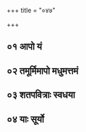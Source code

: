 +++
title = "०४७"

+++

<div class="js_include " url="/vedAH/Rk/shAkalam/saMhitA/jamison_brereton/07/047/_index.md"  newLevelForH1="3" title="Jamison & Brereton" newLevelForH1="3" > </div>
<div class="js_include collapsed" url="/vedAH/Rk/shAkalam/saMhitA/jamison_brereton_notes/07/047/_index.md"  newLevelForH1="3" title="Jamison & Brereton Note" newLevelForH1="3" > </div>

## ०१ आपो यं
<div class="js_include " url="/vedAH/Rk/shAkalam/saMhitA/vishvAsa-prastutiH/07/047/01_Apo_yaM.md"  newLevelForH1="3" title="विश्वास-प्रस्तुतिः" newLevelForH1="3" > </div>
<div class="js_include collapsed" url="/vedAH/Rk/shAkalam/saMhitA/mUlam/07/047/01_Apo_yaM.md"  newLevelForH1="3" title="मूलम्" newLevelForH1="3" > </div>
<div class="js_include collapsed" url="/vedAH/Rk/shAkalam/saMhitA/thomson_solcum/07/047/01_Apo_yaM.md"  newLevelForH1="3" title="Thomson Solcum restoration" newLevelForH1="3" > </div>
<div class="js_include collapsed" url="/vedAH/Rk/shAkalam/saMhitA/pada-pAThaH/07/047/01_Apo_yaM.md"  newLevelForH1="3" title="पद-पाठः" newLevelForH1="3" > </div>
<div class="js_include collapsed" url="/vedAH/Rk/shAkalam/saMhitA/anukramaNikA/07/047/01_Apo_yaM.md"  newLevelForH1="3" title="अनुक्रमणिका" newLevelForH1="3" fieldNames="devataa,RShiH,ChandaH"> </div>
<div class="js_include collapsed" url="/vedAH/Rk/shAkalam/saMhitA/sAyaNa-bhAShyam/07/047/01_Apo_yaM.md"  newLevelForH1="3" title="सायण-भाष्यम्" newLevelForH1="3" > </div>
<div class="js_include collapsed" url="/vedAH/Rk/shAkalam/saMhitA/jamison_brereton/07/047/01_Apo_yaM.md"  newLevelForH1="3" title="Jamison & Brereton" newLevelForH1="3" > </div>
<div class="js_include collapsed" url="/vedAH/Rk/shAkalam/saMhitA/jamison_brereton_notes/07/047/01_Apo_yaM.md"  newLevelForH1="3" title="Jamison & Brereton Note" newLevelForH1="3" > </div>

## ०२ तमूर्मिमापो मधुमत्तमं
<div class="js_include " url="/vedAH/Rk/shAkalam/saMhitA/vishvAsa-prastutiH/07/047/02_tamUrmimApo_madhumattamaM.md"  newLevelForH1="3" title="विश्वास-प्रस्तुतिः" newLevelForH1="3" > </div>
<div class="js_include collapsed" url="/vedAH/Rk/shAkalam/saMhitA/mUlam/07/047/02_tamUrmimApo_madhumattamaM.md"  newLevelForH1="3" title="मूलम्" newLevelForH1="3" > </div>
<div class="js_include collapsed" url="/vedAH/Rk/shAkalam/saMhitA/thomson_solcum/07/047/02_tamUrmimApo_madhumattamaM.md"  newLevelForH1="3" title="Thomson Solcum restoration" newLevelForH1="3" > </div>
<div class="js_include collapsed" url="/vedAH/Rk/shAkalam/saMhitA/pada-pAThaH/07/047/02_tamUrmimApo_madhumattamaM.md"  newLevelForH1="3" title="पद-पाठः" newLevelForH1="3" > </div>
<div class="js_include collapsed" url="/vedAH/Rk/shAkalam/saMhitA/anukramaNikA/07/047/02_tamUrmimApo_madhumattamaM.md"  newLevelForH1="3" title="अनुक्रमणिका" newLevelForH1="3" fieldNames="devataa,RShiH,ChandaH"> </div>
<div class="js_include collapsed" url="/vedAH/Rk/shAkalam/saMhitA/sAyaNa-bhAShyam/07/047/02_tamUrmimApo_madhumattamaM.md"  newLevelForH1="3" title="सायण-भाष्यम्" newLevelForH1="3" > </div>
<div class="js_include collapsed" url="/vedAH/Rk/shAkalam/saMhitA/jamison_brereton/07/047/02_tamUrmimApo_madhumattamaM.md"  newLevelForH1="3" title="Jamison & Brereton" newLevelForH1="3" > </div>
<div class="js_include collapsed" url="/vedAH/Rk/shAkalam/saMhitA/jamison_brereton_notes/07/047/02_tamUrmimApo_madhumattamaM.md"  newLevelForH1="3" title="Jamison & Brereton Note" newLevelForH1="3" > </div>

## ०३ शतपवित्राः स्वधया
<div class="js_include " url="/vedAH/Rk/shAkalam/saMhitA/vishvAsa-prastutiH/07/047/03_shatapavitrAH_svadhayA.md"  newLevelForH1="3" title="विश्वास-प्रस्तुतिः" newLevelForH1="3" > </div>
<div class="js_include collapsed" url="/vedAH/Rk/shAkalam/saMhitA/mUlam/07/047/03_shatapavitrAH_svadhayA.md"  newLevelForH1="3" title="मूलम्" newLevelForH1="3" > </div>
<div class="js_include collapsed" url="/vedAH/Rk/shAkalam/saMhitA/thomson_solcum/07/047/03_shatapavitrAH_svadhayA.md"  newLevelForH1="3" title="Thomson Solcum restoration" newLevelForH1="3" > </div>
<div class="js_include collapsed" url="/vedAH/Rk/shAkalam/saMhitA/pada-pAThaH/07/047/03_shatapavitrAH_svadhayA.md"  newLevelForH1="3" title="पद-पाठः" newLevelForH1="3" > </div>
<div class="js_include collapsed" url="/vedAH/Rk/shAkalam/saMhitA/anukramaNikA/07/047/03_shatapavitrAH_svadhayA.md"  newLevelForH1="3" title="अनुक्रमणिका" newLevelForH1="3" fieldNames="devataa,RShiH,ChandaH"> </div>
<div class="js_include collapsed" url="/vedAH/Rk/shAkalam/saMhitA/sAyaNa-bhAShyam/07/047/03_shatapavitrAH_svadhayA.md"  newLevelForH1="3" title="सायण-भाष्यम्" newLevelForH1="3" > </div>
<div class="js_include collapsed" url="/vedAH/Rk/shAkalam/saMhitA/jamison_brereton/07/047/03_shatapavitrAH_svadhayA.md"  newLevelForH1="3" title="Jamison & Brereton" newLevelForH1="3" > </div>
<div class="js_include collapsed" url="/vedAH/Rk/shAkalam/saMhitA/jamison_brereton_notes/07/047/03_shatapavitrAH_svadhayA.md"  newLevelForH1="3" title="Jamison & Brereton Note" newLevelForH1="3" > </div>

## ०४ याः सूर्यो
<div class="js_include " url="/vedAH/Rk/shAkalam/saMhitA/vishvAsa-prastutiH/07/047/04_yAH_sUryo.md"  newLevelForH1="3" title="विश्वास-प्रस्तुतिः" newLevelForH1="3" > </div>
<div class="js_include collapsed" url="/vedAH/Rk/shAkalam/saMhitA/mUlam/07/047/04_yAH_sUryo.md"  newLevelForH1="3" title="मूलम्" newLevelForH1="3" > </div>
<div class="js_include collapsed" url="/vedAH/Rk/shAkalam/saMhitA/thomson_solcum/07/047/04_yAH_sUryo.md"  newLevelForH1="3" title="Thomson Solcum restoration" newLevelForH1="3" > </div>
<div class="js_include collapsed" url="/vedAH/Rk/shAkalam/saMhitA/pada-pAThaH/07/047/04_yAH_sUryo.md"  newLevelForH1="3" title="पद-पाठः" newLevelForH1="3" > </div>
<div class="js_include collapsed" url="/vedAH/Rk/shAkalam/saMhitA/anukramaNikA/07/047/04_yAH_sUryo.md"  newLevelForH1="3" title="अनुक्रमणिका" newLevelForH1="3" fieldNames="devataa,RShiH,ChandaH"> </div>
<div class="js_include collapsed" url="/vedAH/Rk/shAkalam/saMhitA/sAyaNa-bhAShyam/07/047/04_yAH_sUryo.md"  newLevelForH1="3" title="सायण-भाष्यम्" newLevelForH1="3" > </div>
<div class="js_include collapsed" url="/vedAH/Rk/shAkalam/saMhitA/jamison_brereton/07/047/04_yAH_sUryo.md"  newLevelForH1="3" title="Jamison & Brereton" newLevelForH1="3" > </div>
<div class="js_include collapsed" url="/vedAH/Rk/shAkalam/saMhitA/jamison_brereton_notes/07/047/04_yAH_sUryo.md"  newLevelForH1="3" title="Jamison & Brereton Note" newLevelForH1="3" > </div>
